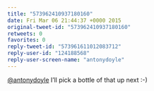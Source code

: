 ```yaml
---
title: "573962410937180160"
date: Fri Mar 06 21:44:37 +0000 2015
original-tweet-id: "573962410937180160"
retweets: 0
favorites: 0
reply-tweet-id: "573961611012083712"
reply-user-id: "124188568"
reply-user-screen-name: "antonydoyle"
---
```

<a href="https://twitter.com/antonydoyle">@antonydoyle</a> I’ll pick a bottle of that up next :-)
